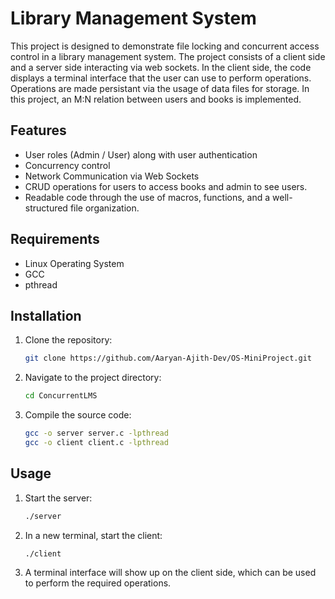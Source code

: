 # Library Management System

This project is designed to demonstrate file locking and concurrent access control in a library management system.
The project consists of a client side and a server side interacting via web sockets. In the client side, the code displays a terminal
interface that the user can use to perform operations. Operations are made persistant via the usage of data files for storage. In this project, an M:N relation between users and books is implemented.

## Features

- User roles (Admin / User) along with user authentication
- Concurrency control
- Network Communication via Web Sockets
- CRUD operations for users to access books and admin to see users.
- Readable code through the use of macros, functions, and a well-structured file organization.

## Requirements

- Linux Operating System
- GCC
- pthread

## Installation

1. Clone the repository:

   ```bash
   git clone https://github.com/Aaryan-Ajith-Dev/OS-MiniProject.git
   ```

2. Navigate to the project directory:

   ```bash
   cd ConcurrentLMS
   ```

3. Compile the source code:

   ```bash
   gcc -o server server.c -lpthread
   gcc -o client client.c -lpthread
   ```

## Usage

1. Start the server:

   ```bash
   ./server
   ```

2. In a new terminal, start the client:

   ```bash
   ./client
   ```

3. A terminal interface will show up on the client side, which can be used to perform the required operations.
